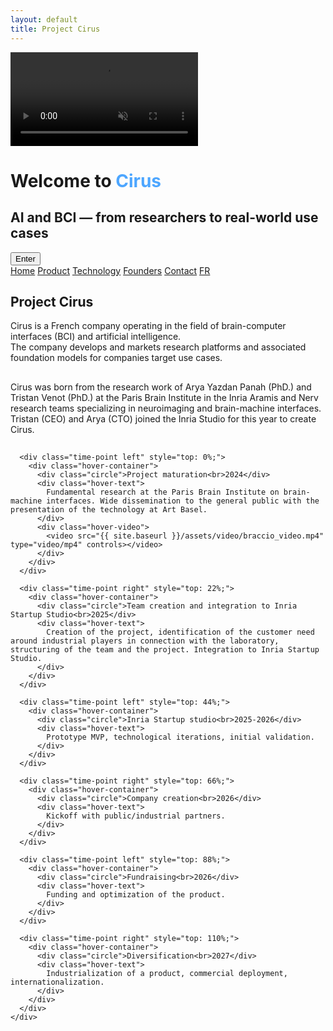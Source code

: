```yaml
---
layout: default
title: Project Cirus
---
```


<!-- Intro Section -->
<div id="intro" class="intro-section">
  <video autoplay muted loop playsinline id="bg-video" class="fade-video">
  <source src="{{ site.baseurl }}/assets/video/neurons.mp4" type="video/mp4">
  </video>
  <div class="intro-overlay">
    <h1>Welcome to <span style="color:#4da6ff">Cirus</span></h1>
    <h2>AI and BCI — from researchers to real-world use cases</h2>
    <button onclick="scrollToMain()">Enter</button>
  </div>
</div>


<div id="main-content" class="background">
  <div class="nav-links">
    <a href="{{ site.baseurl }}/index_en.md">Home</a>
    <a href="{{ site.baseurl }}/about_en.html">Product</a>
    <a href="{{ site.baseurl }}/projects_en.html">Technology</a>
    <a href="{{ site.baseurl }}/gallery_en.html">Founders</a>
    <a href="{{ site.baseurl }}/contact_en.html">Contact</a>
    <a href="{{ site.baseurl }}/index.md" class="lang-switch">FR</a>
  </div>  

  <section class="main-section scroll-animate hideable-section">
    <h1 class="fancy-text">Project Cirus</h1>
    <p class="big-desc">
      Cirus is a French company operating in the field of brain-computer interfaces (BCI) and artificial intelligence. <br>
      The company develops and markets research platforms and associated foundation models for companies target use cases.
    </p>
   </section>

  <section class="main-section scroll-animate hideable-section">
    <h1 class="fancy-text"></h1>
  </section>

   <section class="main-section scroll-animate hideable-section">
    <h1 class="fancy-text"></h1>
    <p class="big-desc">
      Cirus was born from the research work of Arya Yazdan Panah (PhD.) and Tristan Venot (PhD.) at the Paris Brain Institute in the Inria Aramis and Nerv research teams specializing in neuroimaging and brain-machine interfaces. <br>
      Tristan (CEO) and Arya (CTO) joined the Inria Studio for this year to create Cirus.
    </p>
  </section>
  <section class="main-section scroll-animate hideable-section">
    <h1 class="fancy-text"></h1>
  </section>
  <section class="main-section scroll-animate hideable-section">
    <div class="tech-roadmap" id="roadmap">
      <div class="timeline-line"></div>

      <div class="time-point left" style="top: 0%;">
        <div class="hover-container">
          <div class="circle">Project maturation<br>2024</div>
          <div class="hover-text">
            Fundamental research at the Paris Brain Institute on brain-machine interfaces. Wide dissemination to the general public with the presentation of the technology at Art Basel.
          </div>
          <div class="hover-video">
            <video src="{{ site.baseurl }}/assets/video/braccio_video.mp4" type="video/mp4" controls></video>
          </div>
        </div>
      </div>

      <div class="time-point right" style="top: 22%;">
        <div class="hover-container">
          <div class="circle">Team creation and integration to Inria Startup Studio<br>2025</div>
          <div class="hover-text">
            Creation of the project, identification of the customer need around industrial players in connection with the laboratory, structuring of the team and the project. Integration to Inria Startup Studio.
          </div>
        </div>
      </div>

      <div class="time-point left" style="top: 44%;">
        <div class="hover-container">
          <div class="circle">Inria Startup studio<br>2025-2026</div>
          <div class="hover-text">
            Prototype MVP, technological iterations, initial validation.
          </div>
        </div>
      </div>

      <div class="time-point right" style="top: 66%;">
        <div class="hover-container">
          <div class="circle">Company creation<br>2026</div>
          <div class="hover-text">
            Kickoff with public/industrial partners.
          </div>
        </div>
      </div>

      <div class="time-point left" style="top: 88%;">
        <div class="hover-container">
          <div class="circle">Fundraising<br>2026</div>
          <div class="hover-text">
            Funding and optimization of the product.
          </div>
        </div>
      </div>

      <div class="time-point right" style="top: 110%;">
        <div class="hover-container">
          <div class="circle">Diversification<br>2027</div>
          <div class="hover-text">
            Industrialization of a product, commercial deployment, internationalization.
          </div>
        </div>
      </div>
    </div>
  </section>
</div>


